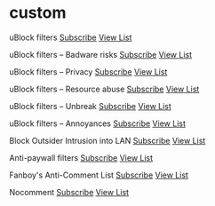 # custom

uBlock filters [Subscribe](https://subscribe.adblockplus.org/?location=https://raw.githubusercontent.com/uBlockOrigin/uAssets/master/filters/filters.txt) [View List](https://raw.githubusercontent.com/uBlockOrigin/uAssets/master/filters/filters.txt)

uBlock filters – Badware risks [Subscribe](https://subscribe.adblockplus.org/?location=https://raw.githubusercontent.com/uBlockOrigin/uAssets/master/filters/badware.txt) [View List](https://raw.githubusercontent.com/uBlockOrigin/uAssets/master/filters/badware.txt)

uBlock filters – Privacy [Subscribe](https://subscribe.adblockplus.org/?location=https://raw.githubusercontent.com/uBlockOrigin/uAssets/master/filters/privacy.txt) [View List](https://raw.githubusercontent.com/uBlockOrigin/uAssets/master/filters/privacy.txt)

uBlock filters – Resource abuse [Subscribe](https://subscribe.adblockplus.org/?location=https://raw.githubusercontent.com/uBlockOrigin/uAssets/master/filters/resource-abuse.txt) [View List](https://raw.githubusercontent.com/uBlockOrigin/uAssets/master/filters/resource-abuse.txt)

uBlock filters – Unbreak [Subscribe](https://subscribe.adblockplus.org/?location=https://raw.githubusercontent.com/uBlockOrigin/uAssets/master/filters/unbreak.txt) [View List](https://raw.githubusercontent.com/uBlockOrigin/uAssets/master/filters/unbreak.txt)

uBlock filters – Annoyances [Subscribe](https://subscribe.adblockplus.org/?location=https://raw.githubusercontent.com/uBlockOrigin/uAssets/master/filters/annoyances.txt) [View List](https://raw.githubusercontent.com/uBlockOrigin/uAssets/master/filters/annoyances.txt)

Block Outsider Intrusion into LAN [Subscribe](https://subscribe.adblockplus.org/?location=https://raw.githubusercontent.com/uBlockOrigin/uAssets/master/filters/lan-block.txt) [View List](https://raw.githubusercontent.com/uBlockOrigin/uAssets/master/filters/lan-block.txt)

Anti-paywall filters [Subscribe](https://subscribe.adblockplus.org/?location=https://raw.githubusercontent.com/llacb47/miscfilters/master/antipaywall.txt) [View List](https://raw.githubusercontent.com/llacb47/miscfilters/master/antipaywall.txt)

Fanboy's Anti-Comment List [Subscribe](https://subscribe.adblockplus.org/?location=https://raw.githubusercontent.com/ryanbr/fanboy-adblock/master/fanboy-anticomments.txt) [View List](https://raw.githubusercontent.com/ryanbr/fanboy-adblock/master/fanboy-anticomments.txt)

Nocomment [Subscribe](https://subscribe.adblockplus.org/?location=https://raw.githubusercontent.com/lutoma/nocomments/master/abp.txt) [View List](https://raw.githubusercontent.com/lutoma/nocomments/master/abp.txt)
